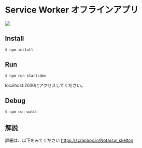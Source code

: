 # Service Worker オフラインアプリ

![](https://gyazo.com/cbab2c429e373564e8fb40aac1f20647.png)

## Install

```
$ npm install
```

## Run

```
$ npm run start:dev
```

localhost:2000にアクセスしてください。

## Debug

```
$ npm run watch
```

## 解説

詳細は、以下をみてください
https://scrapbox.io/Nota/sw_skelton

